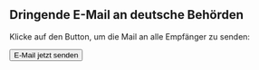 #   
<!DOCTYPE html>  
<html lang="de">  
<head>  
<meta charset="UTF-8">  
<title>Dringende E-Mail senden</title>  
<script src="https://cdn.emailjs.com/sdk/3.2/email.min.js"></script>  
<script>  
   (function(){  
       emailjs.init("DEIN_USER_ID"); // hier deine User ID von EmailJS einfügen  
   })();  
  
   function sendMail() {  
       const templateParams = {  
           to_email: "poststelle@auswaertiges-amt.de,johann.wadephul@bundestag.de,poststelle@bk.bund.de,info@ramallah.diplo.de,info@tel-aviv.diplo.de,elefand-hotline@auswaertiges-amt.de,Jacob.Schrot@bk.bund.de",  
           subject: "Dringender Appell: Schutz deutscher Staatsbürger nach Festsetzung der Global Sumud Flotilla durch israelische Armee",  
           message: `Sehr geehrte Damen und Herren,  
  
wir wenden uns mit größter Dringlichkeit an Sie:  
  
Der deutsche Staatsbürger Hakan Kaya wurde am 2. Oktober 2025 gegen 01:00 Uhr während einer humanitären Hilfsmission in internationalen Gewässern von israelischen Streitkräften gewaltsam festgesetzt und als Geisel genommen.  
  
Herr Kaya war Teil der Global Sumud Flotilla, einer friedlichen, zivilgesellschaftlichen und völkerrechtlich legalen Mission, deren Ziel es ist, humanitäre Hilfsgüter nach Gaza zu bringen und einen humanitären Korridor zu schaffen.  
  
Die Bundesregierung ist verpflichtet, das Leben, die Freiheit und die Würde deutscher Staatsbürger:innen auch im Ausland zu schützen.  
  
Mit Nachdruck und hochachtungsvoll,  
Name Nachname`  
       };  
  
       emailjs.send("DEIN_SERVICE_ID","DEIN_TEMPLATE_ID", templateParams)  
       .then(function(response){  
           alert("E-Mail wurde erfolgreich versendet!");  
       }, function(error){  
           alert("Fehler beim Senden: " + JSON.stringify(error));  
       });  
   }  
</script>  
</head>  
<body>  
<h2>Dringende E-Mail an deutsche Behörden</h2>  
<p>Klicke auf den Button, um die Mail an alle Empfänger zu senden:</p>  
<button onclick="sendMail()">E-Mail jetzt senden</button>  
</body>  
</html>  

